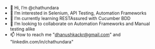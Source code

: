 - 👋 Hi, I’m @chathundara
- 👀 I’m interested in Selenium, API Testing, Automation Frameworks
- 🌱 I’m currently learning RESTAssured with Cucumber BDD
- 💞️ I’m looking to collaborate on Automation Frameworks and Manual testing alike
- 📫 How to reach me "dhanushkackr@gmail.com" and "linkedin.com/in/chathundara"

<!---
chathundara/chathundara is a ✨ special ✨ repository because its `README.md` (this file) appears on your GitHub profile.
You can click the Preview link to take a look at your changes.
--->
